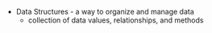 - Data Structures - a way to organize and manage data
  - collection of data values, relationships, and methods
